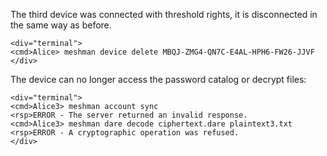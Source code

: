 
The third device was connected with threshold rights, it is disconnected in the same
way as before.


~~~~
<div="terminal">
<cmd>Alice> meshman device delete MBQJ-ZMG4-QN7C-E4AL-HPH6-FW26-JJVF
</div>
~~~~

The device can no longer access the password catalog or decrypt files:


~~~~
<div="terminal">
<cmd>Alice3> meshman account sync
<rsp>ERROR - The server returned an invalid response.
<cmd>Alice3> meshman dare decode ciphertext.dare plaintext3.txt
<rsp>ERROR - A cryptographic operation was refused.
</div>
~~~~



